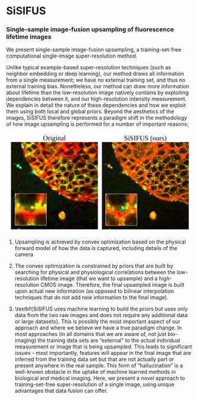 # SiSIFUS
### Single-sample image-fusion upsampling of fluorescence lifetime images

We present single-sample image-fusion upsampling, a training-set-free computational single-image super-resolution method.

Unlike typical example-based super-resolution techniques (such as neighbor embedding or deep learning), our method draws all information from a single measurement; we have no external training set, and thus no external training bias. Nonetheless, our method can draw more information about lifetime than the low-resolution image natively contains by exploiting dependencies between it, and our high-resolution intensity measurement. We explain in detail the nature of these dependencies and how we exploit them using both local and global priors. Beyond the aesthetics of the images, SiSIFUS therefore represents a paradigm shift in the methodology of how image upsampling is performed for a number of important reasons:

<img align="center" src=results/readme_img.svg>

1) Upsampling is achieved by convex optimization based on the physical forward model of how the data is captured, including details of the camera

2) The convex optimization is constrained by priors that are built by searching for physical and physiological correlations between the low-resolution lifetime image (that we want to upsample) and a high-resolution CMOS image. Therefore, the final upsampled image is built upon actual new information (as opposed to bilinear interpolation techniques that do not add new information to the final image). 

3) \textbf{SiSIFUS uses machine learning to build the priors but uses only data from the two raw images and does not require any additional data or large datasets}. This is possibly the most important aspect of our approach and where we believe we have a true paradigm change. In most approaches (in all domains that we are aware of, not just bio-imaging) the training data sets are “external” to the actual individual measurement or image that is being upsampled. This leads to significant issues - most importantly, features will appear in the final image that are inferred from the training data set but that are not actually part or present anywhere in the real sample. This form of “hallucination” is a well-known obstacle in the uptake of machine learned methods in biological and medical imaging. Here, we present a novel approach to training-set-free super-resolution of a single image, using unique advantages that data fusion can offer. 
